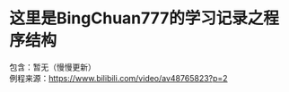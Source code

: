 ﻿这里是BingChuan777的学习记录之程序结构
=======
包含：暂无（慢慢更新）<br>
 例程来源：https://www.bilibili.com/video/av48765823?p=2<br>
